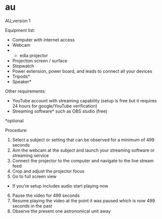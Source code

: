 # au
AU_version 1

Equipment list:
- Computer with internet access
- Webcam
- - edia projector
- Projection screen / surface
- Stopwatch 
- Power extension, power board, and leads to connect all your devices
- Tripods*
- Speaker*

Other requirements:
- YouTube account with streaming capability (setup is free but it requires 24 hours for google/YouTube verification)
- Streaming software* such as OBS studio (free)

*optional


Procedure:
1. Select a subject or setting  that can be observed for a minimum of 499 seconds
2. Aim the webcam at the subject and launch your streaming software or streaming service
3. Connect the projector to the computer and navigate to the live stream feed
4. Crop and adjust the projector focus
5. Go to full screen view
- If you’re setup includes audio start playing now
6. Pause the video for 499 seconds
7. Resume playing the video at the point it was paused which is now 499 seconds in the past
8. Observe the present one astronomical unit away
